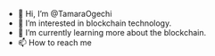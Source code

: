 - 👋 Hi, I’m @TamaraOgechi
- 👀 I’m interested in blockchain technology.
- 🌱 I’m currently learning more about the blockchain.
- 📫 How to reach me 
 

<!---
Tamara99-crystal/Tamara99-crystal is a ✨ special ✨ repository because its `README.md` (this file) appears on your GitHub profile.
You can click the Preview link to take a look at your changes.
--->
